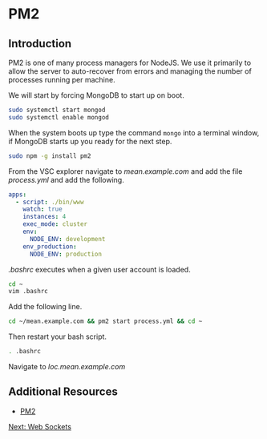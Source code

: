 # PM2

## Introduction

PM2 is one of many process managers for NodeJS. We use it primarily to allow the server to auto-recover from errors and managing the number of processes running per machine.

We will start by forcing MongoDB to start up on boot.

```sh
sudo systemctl start mongod
sudo systemctl enable mongod
```

When the system boots up type the command ```mongo``` into a terminal window, if MongoDB starts up you ready for the next step.

```sh
sudo npm -g install pm2
```

From the VSC explorer navigate to *mean.example.com* and add the file *process.yml* and add the following.
```yml
apps:
  - script: ./bin/www
    watch: true
    instances: 4
    exec_mode: cluster
    env:
      NODE_ENV: development
    env_production:
      NODE_ENV: production
```

*.bashrc* executes when a given user account is loaded.

```sh
cd ~
vim .bashrc
```

Add the following line.
```sh
cd ~/mean.example.com && pm2 start process.yml && cd ~
```

Then restart your bash script.
```sh
. .bashrc
```

Navigate to *loc.mean.example.com*

## Additional Resources

* [PM2](http://pm2.keymetrics.io/)

[Next: Web Sockets](12-WebSockets.md)
